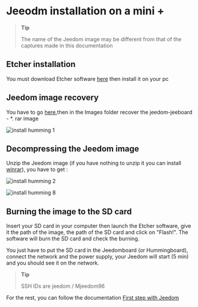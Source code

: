# Jeeodm installation on a mini +

> **Tip**
>
> The name of the Jeedom image may be different from that of the captures made in this documentation

## Etcher installation

You must download Etcher software [here](https://etcher.io/) then install it on your pc

## Jeedom image recovery

You have to go [here](https://images.jeedom.com/jeeboard/),then in the Images folder recover the jeedom-jeeboard - \*. rar image

![install humming 1](images/install_humming_1.PNG)

## Decompressing the Jeedom image

Unzip the Jeedom image (if you have nothing to unzip it you can install [winrar](http://www.clubic.com/telecharger-fiche9632-winrar.html)), you have to get :

![install humming 2](images/install_humming_2.PNG)

![install humming 8](images/install_humming_8.PNG)

## Burning the image to the SD card

Insert your SD card in your computer then launch the Etcher software, give it the path of the image, the path of the SD card and click on "Flash!". The software will burn the SD card and check the burning.

You just have to put the SD card in the Jeedomboard (or Hummingboard), connect the network and the power supply, your Jeedom will start (5 min) and you should see it on the network.

> **Tip**
>
> SSH IDs are jeedom / Mjeedom96

For the rest, you can follow the documentation [First step with Jeedom](https://doc.jeedom.com/en_US/premiers-pas/index.html)
